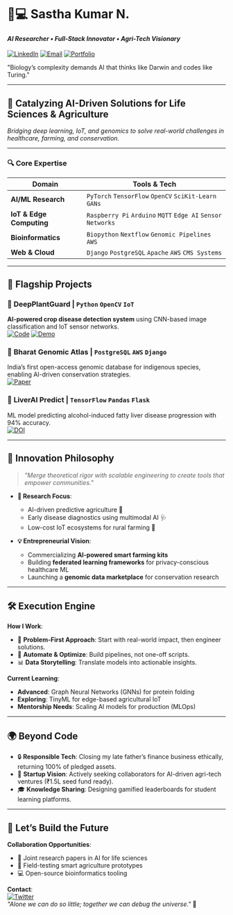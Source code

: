 # 👨💻 **Sastha Kumar N.**  
#### *AI Researcher • Full-Stack Innovator • Agri-Tech Visionary*  
[![LinkedIn](https://img.shields.io/badge/Let's_Connect-%230A66C2?style=for-the-badge&logo=linkedin)](https://linkedin.com/in/your-profile)
[![Email](https://img.shields.io/badge/Reach_Out-%23EA4335?style=for-the-badge&logo=gmail)](mailto:your-email)
[![Portfolio](https://img.shields.io/badge/My_Work-%2300CC88?style=for-the-badge)](https://your-portfolio.com)

"Biology’s complexity demands AI that thinks like Darwin and codes like Turing."

---

## 🚀 **Catalyzing AI-Driven Solutions for Life Sciences & Agriculture**  
*Bridging deep learning, IoT, and genomics to solve real-world challenges in healthcare, farming, and conservation.*  

---

### 🔍 **Core Expertise**  
| **Domain**               | **Tools & Tech**                                                                 |  
|--------------------------|----------------------------------------------------------------------------------|  
| **AI/ML Research**        | `PyTorch` `TensorFlow` `OpenCV` `SciKit-Learn` `GANs`                           |  
| **IoT & Edge Computing**  | `Raspberry Pi` `Arduino` `MQTT` `Edge AI` `Sensor Networks`                     |  
| **Bioinformatics**        | `Biopython` `Nextflow` `Genomic Pipelines` `AWS`                                |  
| **Web & Cloud**           | `Django` `PostgreSQL` `Apache` `AWS` `CMS Systems`                              |  

---

## 🎯 **Flagship Projects**  

### 🌾 **DeepPlantGuard** | `Python` `OpenCV` `IoT`  
**AI-powered crop disease detection system** using CNN-based image classification and IoT sensor networks.  
[![Code](https://img.shields.io/badge/Repo-%232CA5E0?style=flat)](your-repo-link) [![Demo](https://img.shields.io/badge/Live_Prototype-%2342B983?style=flat)](your-demo-link)  

### 🧬 **Bharat Genomic Atlas** | `PostgreSQL` `AWS` `Django`  
India’s first open-access genomic database for indigenous species, enabling AI-driven conservation strategies.  
[![Paper](https://img.shields.io/badge/Preprint-%23FF6F61?style=flat)](your-preprint-link)  

### 💊 **LiverAI Predict** | `TensorFlow` `Pandas` `Flask`  
ML model predicting alcohol-induced fatty liver disease progression with 94% accuracy.  
[![DOI](https://img.shields.io/badge/DOI-10.XXXXX-%23009988)](your-doi-link)  

---

## 🧠 **Innovation Philosophy**  
> *"Merge theoretical rigor with scalable engineering to create tools that empower communities."*  

- **🔬 Research Focus**:  
  - AI-driven predictive agriculture 🚜  
  - Early disease diagnostics using multimodal AI 🩺  
  - Low-cost IoT ecosystems for rural farming 🌱  

- **💡 Entrepreneurial Vision**:  
  - Commercializing **AI-powered smart farming kits**  
  - Building **federated learning frameworks** for privacy-conscious healthcare ML  
  - Launching a **genomic data marketplace** for conservation research  

---

## 🛠️ **Execution Engine**  
**How I Work**:  
- 🎯 **Problem-First Approach**: Start with real-world impact, then engineer solutions.  
- 🤖 **Automate & Optimize**: Build pipelines, not one-off scripts.  
- 📊 **Data Storytelling**: Translate models into actionable insights.  

**Current Learning**:  
- **Advanced**: Graph Neural Networks (GNNs) for protein folding  
- **Exploring**: TinyML for edge-based agricultural IoT  
- **Mentorship Needs**: Scaling AI models for production (MLOps)  

---

## 🌍 **Beyond Code**  
- 🔒 **Responsible Tech**: Closing my late father’s finance business ethically, returning 100% of pledged assets.  
- 💼 **Startup Vision**: Actively seeking collaborators for AI-driven agri-tech ventures (₹1.5L seed fund ready).  
- 🎓 **Knowledge Sharing**: Designing gamified leaderboards for student learning platforms.  

---

## 🤝 **Let’s Build the Future**  
**Collaboration Opportunities**:  
- 🧪 Joint research papers in AI for life sciences  
- 🌾 Field-testing smart agriculture prototypes  
- 💻 Open-source bioinformatics tooling  

**Contact**:  
[![Twitter](https://img.shields.io/badge/Tweet_Me-%231DA1F2?style=for-the-badge&logo=twitter)](https://twitter.com/your-handle)  
*"Alone we can do so little; together we can debug the universe."* 🚀  
